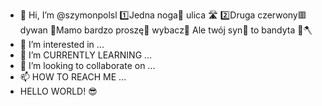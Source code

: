 - 👋 Hi, I’m @szymonpolsl
      1️⃣Jedna noga🦶 ulica 🛣️
      2️⃣Druga czerwony🟥 dywan
      🤱Mamo bardzo proszę🙏 wybacz🙏 
      Ale twój syn🧒 to bandyta 🥷🪓 
- 👀 I’m interested in ...
- 🌱 I’m CURRENTLY LEARNING ...
- 💞️ I’m looking to collaborate on ...
- 📫 HOW TO REACH ME ...
- HELLO WORLD!
😎

<!---
szymonpolsl/szymonpolsl is a ✨ special ✨ repository because its `README.md` (this file) appears on your GitHub profile.
You can click the Preview link to take a look at your changes.
--->
